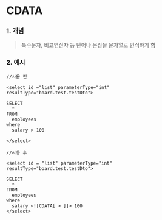 # CDATA

### 1. 개념

> 특수문자, 비교연산자 등 단어나 문장을 문자열로 인식하게 함

### 2. 예시

```markup
//사용 전

<select id ="list" parameterType="int" resultType="board.test.testDto">

SELECT
  *
FROM
  employees
where
  salary > 100

</select>

//사용 후

<select id = "list" parameterType="int" resultType="board.test.testDto">

SELECT
  *
FROM
  employees
where
  salary <![CDATA[ > ]]> 100
</select>
```

